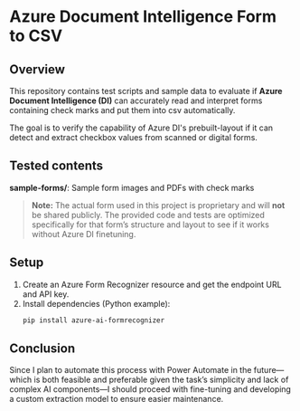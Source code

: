 # Azure Document Intelligence Form to CSV
## Overview

This repository contains test scripts and sample data to evaluate if **Azure Document Intelligence (DI)** can accurately read and interpret forms containing check marks and put them into csv automatically.

The goal is to verify the capability of Azure DI's prebuilt-layout if it can detect and extract checkbox values from scanned or digital forms.

## Tested contents

**sample-forms/**: Sample form images and PDFs with check marks

> **Note:** The actual form used in this project is proprietary and will **not** be shared publicly. The provided code and tests are optimized specifically for that form’s structure and layout to see if it works without Azure DI finetuning.

## Setup

1. Create an Azure Form Recognizer resource and get the endpoint URL and API key.
2. Install dependencies (Python example):
   ```bash
   pip install azure-ai-formrecognizer

## Conclusion
Since I plan to automate this process with Power Automate in the future—which is both feasible and preferable given the task’s simplicity and lack of complex AI components—I should proceed with fine-tuning and developing a custom extraction model to ensure easier maintenance.

